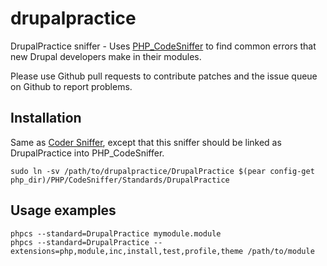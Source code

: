 drupalpractice
==============

DrupalPractice sniffer - Uses [PHP_CodeSniffer](https://github.com/squizlabs/PHP_CodeSniffer)
to find common errors that new Drupal developers make in their modules.

Please use Github pull requests to contribute patches and the issue queue on Github to report problems.

Installation
------------

Same as [Coder Sniffer](http://drupal.org/node/1419988), except that this
sniffer should be linked as DrupalPractice into PHP_CodeSniffer.

    sudo ln -sv /path/to/drupalpractice/DrupalPractice $(pear config-get php_dir)/PHP/CodeSniffer/Standards/DrupalPractice

Usage examples
--------------

    phpcs --standard=DrupalPractice mymodule.module
    phpcs --standard=DrupalPractice --extensions=php,module,inc,install,test,profile,theme /path/to/module
